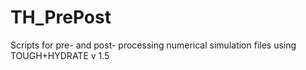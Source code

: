 # TH_PrePost
Scripts for pre- and post- processing numerical simulation files using TOUGH+HYDRATE v 1.5
